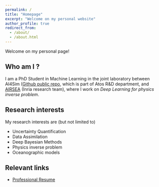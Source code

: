 ```yaml
---
permalink: /
title: "Homepage"
excerpt: "Welcome on my personal website"
author_profile: true
redirect_from: 
  - /about/
  - /about.html
---
```


Welcome on my personal page!


Who am I ?
---
I am a PhD Student in Machine Learning in the joint
laboratory between AI4Sim ([Github public
repo](https://github.com/AI4SIM), which is part of Atos R&D
department, and [AIRSEA](https://team.inria.fr/airsea/en/) (Inria
research team), where I work on *Deep Learning for physics inverse problem*.


Research interests
---
My research interests are (but not limited to)
* Uncertainty Quantification
* Data Assimilation
* Deep Bayesian Methods
* Physics inverse problem
* Oceanographic models


Relevant links
---
* [Professional Resume](http://ngartiexauce.github.io/files/Exauce_cv.pdf)



